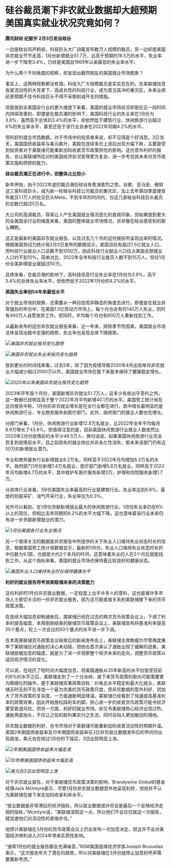 # 硅谷裁员潮下非农就业数据却大超预期 美国真实就业状况究竟如何？

**腾讯财经 纪振宇 2月3日发自硅谷**

一边是硅谷风声鹤唳，科技巨头大厂动辄宣布数万人规模的裁员，另一边却是美国非农就业节节走高，1月份新增就业51.7万，远高于预期的18.5万的水平，失业率进一步下降至3.4%，已经是美国自1969年以来最低的失业率水平。

为什么两个不同角度的观察，却呈现出截然相反的美国就业市场图景？

事实上，这两种观察都没有错。科技大厂大规模裁员是实实在在的，在美联储加息收紧流动性的大背景下，高成长性的科技行业，成为首当其冲的重灾区，未来业绩前景预期不佳令科技巨头不得不采取削减开支的措施。

但是放到全美国全行业的更大维度下来看，美国的就业市场状况却是在近一段时间内持续改善的，即便是在裁员潮的影响下，美国科技行业的失业率在1月份为3.9%，虽然高于总体的3.4%的水平，却依然低于建筑行业、休闲旅游行业超过6%的失业率水平，甚至还低于该行业自身在2022年同期4.2%的水平。

但利好的就业市场数据，对于市场中的投资者来说，却不见得是个好消息。3日当天，美国国债收益率与美元飙升，美股在连续多日上涨后出现大幅下跌，主要是受到投资者对于美联储可能重新加码收紧货币政策担忧的影响，这份意外利好的报告，也让美联储所应对的美国经济状况变得更为复杂，进一步考验其未来对货币政策实施和把控的能力。

**硅谷裁员潮正在进行中，但整体占比较小**

新年伊始，始于2022年底的裁员潮在硅谷有愈演愈烈之势。谷歌、亚马逊、微软这三家科技巨头，成为新一轮硅谷科技公司裁员的重灾区，加上去年第四季度便宣布裁员1.1万人的社交巨头Meta，不到半年的时间内，仅这几家硅谷科技巨头裁员的总数已超过5万名。

大公司的高调裁员，容易让人产生美国就业情况恶化的直观印象，但如果放到更大的全美国全行业的维度来看，美国的整体就业市场情况，并非像在硅谷感受到的那么糟糕。

这正是最新的美国非农就业报告，以及过去几个月的这份报告所呈现出来的情况。根据美国劳动力统计局2月3日发布的数据显示，美国目前有超过1.5亿就业人口，而科技行业就业人口总数不到1500万，因此科技行业就业人口仅占美国全部就业人口约不到10%。简单对比，2022年全年科技行业裁员人数不到15万人，但仅1月份全美新增就业就超过50万。

具体来看，在裁员潮的影响下，高科技信息行业失业率在1月份为3.9%，高于3.4%的总体失业率水平，但依然低于2022年1月份的4.2%的水平。

**美国失业率创54年来最低水平**

对于就业市场的观察，还需要从一种动态而非静态的角度去进行。即便是在就业非常强劲的年份中，在美国1.5亿劳动力市场上，每个月也会有约140万人失业，同时有400万人自愿放弃工作，但同时，平均每个月也有600万人重新找到工作。

从最新发布的这份非农就业报告来看，近一年来，排除季节性因素，美国就业市场总体呈现出稳中走强的趋势，失业率也呈现总体下降趋势。

![](https://inews.gtimg.com/newsapp_bt/0/15643127843/1000)_美国非农就业按月变化趋势_

![](https://inews.gtimg.com/newsapp_bt/0/15643128083/1000)_美国非农就业失业率按月变化趋势_

放到更长的时间线来看，过去5年，除了因为疫情导致2020年4月出现单月非农就业大幅减少超过2000万以外，美国就业市场在接下来基本保持了健康稳定增长。

![](https://inews.gtimg.com/newsapp_bt/0/15643128702/1000)_2020年以来美国非农就业按月变化趋势_

2023年开年首个月份，美国新增非农就业51.7万人，这多少有些出乎意料之外，这一数据已经明显高于整个2022年月平均新增40.1万的水平。美国劳工统计局在这份报告中称，1月份的非农就业增长是在全行业都在进行，其中增长最明显的是休闲旅游行业、专业商务服务和医疗部门，此外，政府部门的就业人数也在增长。

分部门来看，1月份，休闲旅游行业新增12.8万名就业，比2022年全年平均每月8.9万增长了43.8%。但值得注意的是，目前美国休闲旅游行业就业人数依然比2020年2月份疫情前的水平少49.5万人，换句话说，如果美国休闲旅游行业完全恢复到疫情前水平，且之前损失的就业岗位并非永久性消失，那未来该部门仍有近50万的新增就业潜力。

专业和商务服务行业新增就业8.2万名，同样高于2022年月均增加6.3万名的水平。政府部门1月份新增7.4万名就业。医疗部门新增5.8万名就业，同样高于2022年月均新增4.7万的水平，其中救护车医疗服务新增3万、护理和住院服务新增1.7万。

分具体行业来看，1月份美国失业率最高的行业是建筑行业，失业率达到6.9%，最低的则是采矿、油气开采行业，失业率仅为0.3%。

另外可以看到，在1月份贡献新增就业最大的休闲旅游行业，1月份失业率仍在6%以上的高位，但相比去年同期的8.2%的水平大幅下降，这也意味着该行业未来仍有进一步贡献新增就业的潜力。

![](https://inews.gtimg.com/newsapp_bt/0/15643129042/1000)_1月份美国各行业失业情况_

另一个值得关注的数据是非农报告中所提供的关于失业人口维持失业状态时长的信息，根据美国劳工统计局数据显示，最新的1月份，失业人口保持失业状态时长的中位数为9.1周，也就是大约2个多月的时间，这意味着失业的人在2个月后就能找到工作，从这个指标来看，美国的就业市场也保持着比较良好的健康状态。

![](https://inews.gtimg.com/newsapp_bt/0/15643129345/1000)_美国失业人口维持失业时长保持健康水平_

**利好的就业报告将考验美联储未来的决策能力**

这份利好的1月份非农就业数据，一定程度上出乎许多人的意料，这也是被许多市场人士密切关注的一份非农就业报告，因为这可能直接关系到美联储接下来的货币政策决策。

在连续大幅加息抑制通胀后，美联储已经在过去的两次货币政策会议上，下调了利率的提高幅度，本周刚刚结束的联储货币政策会议上，美联储宣布将基准利率提高25个基点，较上一次会议的50个基点的水平进一步下调。

在本周美联储货币政策会议结束后的新闻发布会上，美联储主席鲍威尔尽管再度重申了美联储应对通胀的决心未动摇，但他也首次承认了通胀出现了缓解的迹象，美联储放缓加息的幅度，就是为了进一步观察整个经济未来的走向，调整货币政策以适应经济情况的变化。

可以说，在经历了短时间大幅度加息，将美国通胀从35年新高的水平拉低至目前约6%的水平之后，美联储走到了一个分水岭，接下来货币政策的取向可能需要更为精细化的操作，基于美联储双重政策目标：价格总水平稳定和最大化就业，美联储无时无刻不在寻找一个最为完美的货币政策尺度，但非农数据的意外利好，则加大了货币政策的复杂度，一方面通胀明显降温，美联储已经看到了快速提高基准利率的政策效果，因此开始放松踩刹车的脚，担心进一步的收紧货币政策可能令经济蒙受衰退风险，但另一方面，利好的就业市场，却又令美联储担心经济出现过热，通胀再度抬头，不仅让之前的胜利果实付之东流，同时会陷入更加被动的境地。

非农就业数据的利好，也令市场对于美联储可能重新加码收紧流动性的预期升温。美国2年期国债收益率及10年期国债收益率在3日非农就业数据发布后的早间均出现跳涨。美元也在经过1月份的下探后，3日出现明显上涨。

![](https://inews.gtimg.com/newsapp_bt/0/15643129735/1000)_2年期美国国债收益率大幅走高_

![](https://inews.gtimg.com/newsapp_bt/0/15643129889/1000)_10年期美国国债收益率大幅走高_

![](https://inews.gtimg.com/newsapp_bt/0/15643131005/1000)_美元在3日出现明显上涨_

对于非农就业报告，对于美联储货币政策决策的影响，Brandywine Global的基金经理Jack
McIntyre表示，尽管1月份非农就业数据意外地呈现利好，但他并不认为美联储在接下来会加码收紧利率水平。

“就业数据是非常滞后的经济指标，所以就业数据或许将会是最后一个反映经济走弱的指标，”McIntyre说，“美联储深知这一点，所以他们不会仅仅就这一次报告，就加速他们对流动性的紧缩步伐。”

他预计美联储在3月份的货币政策会议上仍会宣布一次加息决定，但这并不会对美国经济顺利进入2024年带来实质性影响。

“通常1月份的就业报告都会充满噪音，”RSM美国首席经济学家Joseph
Brusuelas表示，“这次报告夸大了潜在的趋势，所以对美联储在3月份就停止加息的呼声需要重新考虑。”


